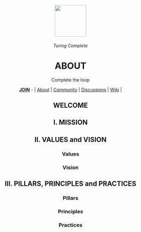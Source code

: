 <div align="center">
  <img height="100" src="https://user-images.githubusercontent.com/91491726/198132820-3e7ae293-8f16-4af5-9d00-8f7e08f75542.png"/>
  <h6>Turing Complete</h6>
  <h1>ABOUT</h1>
  <p>Complete the loop</p>
  <a href="https://github.com/TuringCompleteCO/.github/blob/main/JOIN.md"><b>JOIN</b></a> - | <a href="https://github.com/TuringCompleteCO/.github">About</a> | <a href="https://github.com/TuringCompleteCO/community">Community</a> | <a href="https://github.com/orgs/TuringCompleteCO/discussions">Discussions</a> | <a href="https://github.com/TuringCompleteCO/community/wiki">Wiki</a>  | 
  
<h2 >WELCOME</h2>

<h2>I. MISSION</h2>

<h2>II. VALUES and VISION</h2>

  <h3>Values</h3>
  <h3>Vision</h3>

<h2>III. PILLARS, PRINCIPLES and PRACTICES</h2>
  <h3>Pillars</h3>
  <h3>Principles</h3>
  <h3>Practices</h3>

</div>
